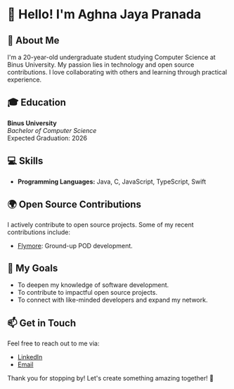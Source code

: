 # 👋 Hello! I'm Aghna Jaya Pranada

## 🌱 About Me
I'm a 20-year-old undergraduate student studying Computer Science at Binus University. My passion lies in technology and open source contributions. I love collaborating with others and learning through practical experience.

## 🎓 Education
**Binus University**  
_Bachelor of Computer Science_  
Expected Graduation: 2026

## 💻 Skills
- **Programming Languages:** Java, C, JavaScript, TypeScript, Swift

## 🌍 Open Source Contributions
I actively contribute to open source projects. Some of my recent contributions include:
- [Flymore](https://github.com/Flymore-ID): Ground-up POD development.

## 🌟 My Goals
- To deepen my knowledge of software development.
- To contribute to impactful open source projects.
- To connect with like-minded developers and expand my network.

## 📫 Get in Touch
Feel free to reach out to me via:
- [LinkedIn](https://www.linkedin.com/in/aghna-pranada)
- [Email](aghnajp2@gmail.com)

Thank you for stopping by! Let's create something amazing together! 🚀
